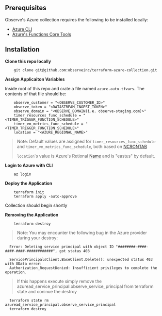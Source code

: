 ## Prerequisites

Observe's Azure collection requires the following to be installed locally:
- [Azure CLI](https://learn.microsoft.com/en-us/cli/azure/install-azure-cli)
- [Azure's Functions Core Tools](https://learn.microsoft.com/en-us/azure/azure-functions/functions-run-local?tabs=v4%2Cmacos%2Ccsharp%2Cportal%2Cbash#install-the-azure-functions-core-tools)

## Installation

**Clone this repo locally**

```
    git clone git@github.com:observeinc/terraform-azure-collection.git
```

**Assign Applicaiton Variables**

Inside root of this repo and crate a file named `azure.auto.tfvars`. The contents of that file should be:
```
    observe_customer = "<OBSERVE_CUSTOMER_ID>"
    observe_token = "<DATASTREAM_INGEST_TOKEN>"
    observe_domain = "<OBSERVE_DOMAIN(i.e. observe-staging.com)>"
    timer_resources_func_schedule = "<TIMER_TRIGGER_FUNCTION_SCHEDULE>" 
    timer_vm_metrics_func_schedule = "<TIMER_TRIGGER_FUNCTION_SCHEDULE>"
    location = "<AZURE_REGIONAL_NAME>"
```
> Note: Default values are assigned for `timer_resources_func_schedule` and `timer_vm_metrics_func_schedule`, both based on [NCRONTAB](https://learn.microsoft.com/en-us/azure/azure-functions/functions-bindings-timer?tabs=in-process&pivots=programming-language-csharp#ncrontab-examples)
>
> `location`'s value is Azure's Retional [Name](https://azuretracks.com/2021/04/current-azure-region-names-reference/) and is "eastus" by default.

**Login to Azure with CLI**

```
    az login
```

**Deploy the Application**

```
    terraform init
    terraform apply -auto-approve
```

Collection should begin shortly

**Removing the Application**

```
    terraform destroy
```
>Note: You may encounter the following bug in the Azure provider during your destroy:
```
  Error: Deleting service principal with object ID "########-####-####-####-############", got status 403
  
  ServicePrincipalsClient.BaseClient.Delete(): unexpected status 403 with OData error:
  Authorization_RequestDenied: Insufficient privileges to complete the operation.
```
>If this happens execute simply remove the azuread_service_principal.observe_service_principal from terraform state and coninue the destroy
```
  terraform state rm azuread_service_principal.observe_service_principal
  terraform destroy
```
  

